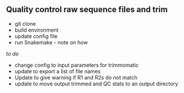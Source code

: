 ## Quality control raw sequence files and trim


* git clone
* build environment
* update config file
* run Snakemake - note on how


_to do_
* change config to input parameters for trimmomatic
* update to export a list of file names
* Update to give warning if R1 and R2s do not match
* update to move output trimmed and QC stats to an output directory
